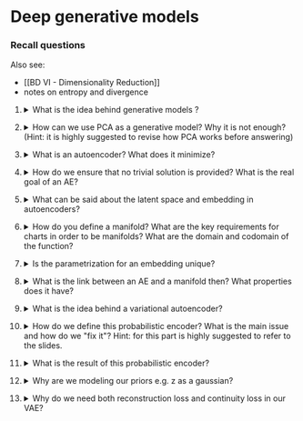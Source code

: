 # Deep generative models

### Recall questions

Also see:
- [[BD VI - Dimensionality Reduction]]
- notes on entropy and divergence

1. <details markdown=1><summary markdown="span"> What is the idea behind generative models ? </summary>
    
    \
    We want to ==learn a distribution from some training samples, and generate new samples from the same distribution==.
  
</details>

2. <details markdown=1><summary markdown="span"> How can we use PCA as a generative model? Why it is not enough? (Hint: it is highly suggested to revise how PCA works before answering) </summary>
    
    \
	Once ==we learn the matrix of weights needed for reconstruction==, we can ==sample points from the space with lower dimensionality. Then, we multiply them with the weight matrix and obtain new objects==.
	![](../../../static/DEEP/gen1.png) \
	The thing is ==we want a more expressive model, and the linearity of PCA is just not enough!==.

</details>

3. <details markdown=1><summary markdown="span"> What is an autoencoder? What does it minimize? </summary>
    
    \
	An encoder is a ==deep neural network with an encoding portion and a decoding portion==. For a given dataset ${x_i}$, it will learn to ==minimize the reconstruction error $l_{\Theta} = \sum_i ||x_i - D_{\Theta}(E_{\Theta}(x_i))||$==
  	![](../../../static/DEEP/gen2.png)

</details>

4. <details markdown=1><summary markdown="span"> How do we ensure that no trivial solution is provided?  What is the real goal of an AE?</summary>
    
    \
  	Because of the ==bottleneck, no trivial solution is possible== (e.g. identity). \
	The task of an AE ==is always recostruction==, since what we are really interested in ==is the structure of the latent space and using E,D for new tasks== (e.g. generating new samples, denoising and so on).
	
</details>

5. <details markdown=1><summary markdown="span"> What can be said about the latent space and embedding in autoencoders? </summary>
    
    \
    The goal of the decoding portion of an AE is ==learning a mapping from a low dimensional latent space to a high dimensional embedding of the observed data== \
    The ==latent space is euclidean== while the ==data embedding space is a manifold==. 

</details>

6. <details markdown=1><summary markdown="span"> How do you define a manifold? What are the key requirements for charts in order to be manifolds? What are the domain and codomain of the function? </summary>
    
    \
	We define a manifold as ==a union of charts==, where each chart can be seen as a mapping $\phi \ : \ R^2 \to \textit{S} \subset R^3$. It is fundamental that $\phi$ is:
	- ==smooth==
	- ==invertible==

	And we call them a ==diffeomorphism==. The domain is the ==parametric space (euclidean)==, while the image is ==an embedding and is a surface==.
	![](../../../static/DEEP/gen3.png)
  

</details>

7. <details markdown=1><summary markdown="span"> Is the parametrization for an embedding unique? </summary>
    
    \
	No, the ==mapping is not unique==. In general, we can potentially have ==infinitely many mappings to the same embedding==.
  

</details>

8. <details markdown=1><summary markdown="span"> What is the link between an AE and a manifold then? What properties does it have? </summary>
    
    \
    The ==decoder is effectively a chart $D \ : \ R^k \to R^d$ from the latent space spanned by the codes $z$ to the data space of inputs $x$.== \
	This mapping is ==differentiable== and ==invertible through E==.
	![](../../../static/DEEP/gen5.png)

</details>

9. <details markdown=1><summary markdown="span"> What is the idea behind a variational autoencoder? </summary>
    
    \
	A variational autoencoder works by ==constructing a probability distribution on the latent space==. The ==data is seen as a sample of the learnt distribution, which is fixed and decided a priori==.

</details>

10. <details markdown=1><summary markdown="span"> How do we define this probabilistic encoder? What is the main issue and how do we "fix it"? Hint: for this part is highly suggested to refer to the slides.</summary>
    
    \
	![](../../../static/DEEP/gen6.png)
	![](../../../static/DEEP/gen7.png) \
	The main idea is that we try to maximize a relaxed version of the problem by "increasing" the first quantity enough. 

</details>

11. <details markdown=1><summary markdown="span"> What is the result of this probabilistic encoder? </summary>
    
    \
	The probabilistic encoder outputs a ==gaussian distribution==. In other words, ==it won't output $z$, but $\mu, \sigma$ of our gaussian!==.
	[](../../../static/DEEP/gen8.png)

</details>

12. <details markdown=1><summary markdown="span"> Why are we modeling our priors e.g. z as a gaussian? </summary>
    
    \
	This ensures that ==our latent space is compact==. In other words, ==two points close in the latent space will be similar once decoded==.

</details>

13. <details markdown=1><summary markdown="span"> Why do we need both reconstruction loss and continuity loss in our VAE? </summary>
    
    \
	![](../../../static/DEEP/gen9.png)

</details>